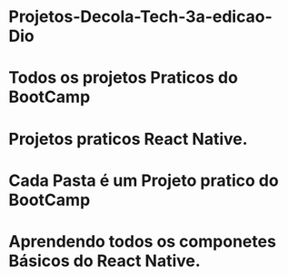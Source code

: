 # Projetos-Decola-Tech-3a-edicao-Dio
# Todos os projetos Praticos do BootCamp
# Projetos praticos React Native.
# Cada Pasta é um Projeto pratico do BootCamp
# Aprendendo todos os componetes Básicos do React Native.
